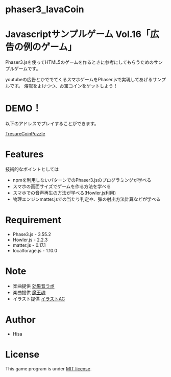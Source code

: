 # phaser3_lavaCoin
# Javascriptサンプルゲーム Vol.16「広告の例のゲーム」
 
Phaser3.jsを使ってHTML5のゲームを作るときに参考にしてもらうためのサンプルゲームです。

youtubeの広告とかででてくるスマホゲームをPhaser.jsで実現してあげるサンプルです。
溶岩をよけつつ、お宝コインをゲットしよう！

# DEMO！
 
以下のアドレスでプレイすることができます。

[TresureCoinPuzzle](https://tinycore-hisanori.github.io/phaser3_lavaCoin/)


# Features
 
技術的なポイントとしては

* npmを利用しないパターンでのPhaser3.jsのプログラミングが学べる
* スマホの画面サイズでゲームを作る方法を学べる
* スマホでの音声再生の方法が学べる(Howler.js利用)
* 物理エンジンmatter.jsでの当たり判定や、弾の射出方法計算などが学べる

# Requirement
 
* Phase3.js      - 3.55.2
* Howler.js      - 2.2.3
* matter.js      - 0.17.1
* localforage.js - 1.10.0
 
# Note

 * 楽曲提供 [効果音ラボ](https://soundeffect-lab.info/sound/anime/)
 * 楽曲提供 [魔王魂](https://maou.audio/)
 * イラスト提供 [イラストAC](https://www.ac-illust.com/)

 
# Author
 
* Hisa
 
# License
 
This game program is under [MIT license](https://en.wikipedia.org/wiki/MIT_License).